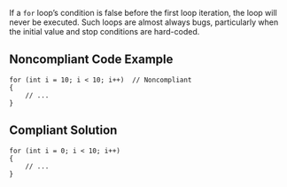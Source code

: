 If a `for` loop’s condition is false before the first loop iteration, the loop will never be executed. Such loops are almost always bugs, particularly when the initial value and stop conditions are hard-coded.
 
## Noncompliant Code Example

    for (int i = 10; i < 10; i++)  // Noncompliant
    {
        // ...
    }

## Compliant Solution

    for (int i = 0; i < 10; i++)
    {
        // ...
    }